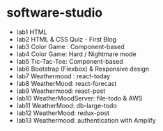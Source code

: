 # software-studio
- lab1 HTML
- lab2 HTML & CSS Quiz - First Blog
- lab3 Color Game : Component-based
- lab4 Color Game: Hard / Nightmare mode
- lab5 Tic-Tac-Toe: Component-based
- lab6 Bootstrap (Flexbox) & Responsive design
- lab7 Weathermood : react-today
- lab8 WeatherMood: react-forecast
- lab9 Weathermood: react-post
- lab10 WeatherMoodServer: file-todo & AWS
- lab11 WeatherMood: db-large-todo
- lab12 WeatherMood: redux-post
- lab13 Weathermood: authentication with Amplify
